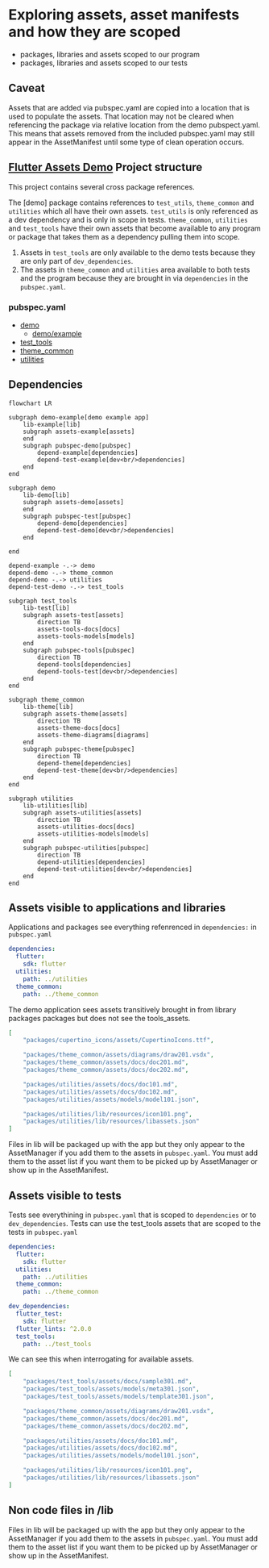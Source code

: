 # Exploring assets, asset manifests and how they are scoped

* packages, libraries and assets scoped to our program
* packages, libraries and assets scoped to our tests

## Caveat

Assets that are added via pubspec.yaml are copied into a location that is used to populate the assets.
That location may not be cleared when referencing the package via relative location from the demo pubspect.yaml.
This means that assets removed from the included pubspec.yaml may still appear in the AssetManifest until some type of clean operation occurs.

## [Flutter Assets Demo](https://github.com/freemansoft/flutter_assets_demo) Project structure

This project contains several cross package references.

The [demo] package contains references to  `test_utils`, `theme_common` and `utilities` which all have their own assets. `test_utils` is only referenced as a dev dependency and is only in scope in tests. `theme_common`, `utilities` and `test_tools` have their own assets that become available to any program or package that takes them as a dependency pulling them into scope.

1. Assets in `test_tools` are only available to the demo tests because they are only part of `dev_dependencies`.
1. The assets in `theme_common` and `utilities` area available to both tests and the program because they are brought in via `dependencies` in the `pubspec.yaml`.

### pubspec.yaml

* [demo](packages/demo/pubspec.yaml)
  * [demo/example](packages/demo/example/pubspec.yaml)
* [test_tools](packages/test_tools/pubspec.yaml)
* [theme_common](packages/theme_common/pubspec.yaml)
* [utilities](packages/utilities/pubspec.yaml)

## Dependencies

```mermaid
flowchart LR

subgraph demo-example[demo example app]
    lib-example[lib]
    subgraph assets-example[assets]
    end
    subgraph pubspec-demo[pubspec]
        depend-example[dependencies]
        depend-test-example[dev<br/>dependencies]
    end
end

subgraph demo
    lib-demo[lib]
    subgraph assets-demo[assets]
    end
    subgraph pubspec-test[pubspec]
        depend-demo[dependencies]
        depend-test-demo[dev<br/>dependencies]
    end

end

depend-example -.-> demo
depend-demo -.-> theme_common
depend-demo -.-> utilities
depend-test-demo -.-> test_tools

subgraph test_tools
    lib-test[lib]
    subgraph assets-test[assets]
        direction TB
        assets-tools-docs[docs]
        assets-tools-models[models]
    end
    subgraph pubspec-tools[pubspec]
        direction TB
        depend-tools[dependencies]
        depend-tools-test[dev<br/>dependencies]
    end
end

subgraph theme_common
    lib-theme[lib]
    subgraph assets-theme[assets]
        direction TB
        assets-theme-docs[docs]
        assets-theme-diagrams[diagrams]
    end
    subgraph pubspec-theme[pubspec]
        direction TB
        depend-theme[dependencies]
        depend-test-theme[dev<br/>dependencies]
    end
end

subgraph utilities
    lib-utilities[lib]
    subgraph assets-utilities[assets]
        direction TB
        assets-utilities-docs[docs]
        assets-utilities-models[models]
    end
    subgraph pubspec-utilities[pubspec]
        direction TB
        depend-utilities[dependencies]
        depend-test-utilities[dev<br/>dependencies]
    end
end
```

## Assets visible to applications and libraries

Applications and packages see everything refenrenced in `dependencies:` in `pubspec.yaml`

```yaml
dependencies:
  flutter:
    sdk: flutter
  utilities:
    path: ../utilities
  theme_common:
    path: ../theme_common
```

The demo application sees assets transitively brought in from library packages packages but does not see the tools_assets.

```json
[
    "packages/cupertino_icons/assets/CupertinoIcons.ttf",

    "packages/theme_common/assets/diagrams/draw201.vsdx",
    "packages/theme_common/assets/docs/doc201.md",
    "packages/theme_common/assets/docs/doc202.md",

    "packages/utilities/assets/docs/doc101.md",
    "packages/utilities/assets/docs/doc102.md",
    "packages/utilities/assets/models/model101.json",

    "packages/utilities/lib/resources/icon101.png",
    "packages/utilities/lib/resources/libassets.json"
]
```

Files in lib will be packaged up with the app but they only appear to the AssetManager if you add them to the assets in `pubspec.yaml`. You must add them to the asset list if you want them to be picked up by AssetManager or show up in the AssetManifest.

## Assets visible to tests

Tests see everythining in `pubspec.yaml` that is scoped to `dependencies` or to `dev_dependencies`.  Tests can use the test_tools assets that are scoped to the tests in `pubspec.yaml`

```yaml
dependencies:
  flutter:
    sdk: flutter
  utilities:
    path: ../utilities
  theme_common:
    path: ../theme_common

dev_dependencies:
  flutter_test:
    sdk: flutter
  flutter_lints: ^2.0.0
  test_tools:
    path: ../test_tools
```

We can see this when interrogating for available assets.

```json
[
    "packages/test_tools/assets/docs/sample301.md",
    "packages/test_tools/assets/models/meta301.json",
    "packages/test_tools/assets/models/template301.json",

    "packages/theme_common/assets/diagrams/draw201.vsdx",
    "packages/theme_common/assets/docs/doc201.md",
    "packages/theme_common/assets/docs/doc202.md",

    "packages/utilities/assets/docs/doc101.md",
    "packages/utilities/assets/docs/doc102.md",
    "packages/utilities/assets/models/model101.json",

    "packages/utilities/lib/resources/icon101.png",
    "packages/utilities/lib/resources/libassets.json"
]
```

## Non code files in /lib

Files in lib will be packaged up with the app but they only appear to the AssetManager if you add them to the assets in `pubspec.yaml`. You must add them to the asset list if you want them to be picked up by AssetManager or show up in the AssetManifest.
